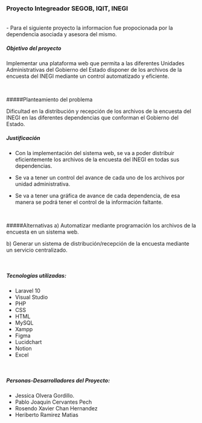 ### Proyecto Integreador SEGOB, IQIT, INEGI

<br>
- Para el siguiente proyecto la informacion fue propocionada por la dependencia asociada y asesora del mismo.

<br>


##### Objetivo del proyecto


Implementar una plataforma web que permita a las diferentes Unidades Administrativas del Gobierno del Estado disponer de los archivos de la encuesta del INEGI mediante un control automatizado y eficiente.

<br>

#####Planteamiento del problema 

Dificultad en la distribución y recepción de los archivos de la encuesta del INEGI  en las diferentes dependencias que conforman el Gobierno del Estado.
<br>

##### Justificación 

- Con la implementación del sistema web, se va a poder distribuir eficientemente los archivos de la encuesta del INEGI en todas sus dependencias.

- Se va a tener un control del avance de cada uno de los archivos por unidad administrativa.

- Se va a tener una gráfica de avance de cada dependencia, de esa manera se podrá tener el control de la información faltante.

<br>

#####Alternativas
a) Automatizar mediante programación los archivos de la encuesta en un sistema web.

b) Generar un sistema de distribución/recepción de la encuesta mediante un servicio centralizado.

<br>

##### Tecnologías utilizadas:
- Laravel 10
- Visual Studio
- PHP
- CSS
- HTML
- MySQL
- Xampp
- Figma
- Lucidchart
- Notion
- Excel

<br>

##### Personas-Desarrolladores del Proyecto:
- Jessica Olvera Gordillo.
- Pablo Joaquin Cervantes Pech
- Rosendo Xavier Chan Hernandez
- Heriberto Ramirez Matias



